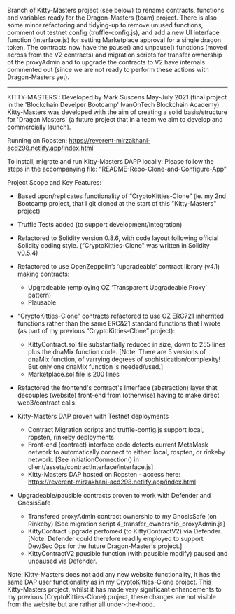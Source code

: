 Branch of Kitty-Masters project (see below) to rename contracts, functions and
variables ready for the Dragon-Masters (team) project.  There is also some 
minor refactoring and tidying-up to remove unused functions, comment out
testnet config (truffle-config.js), and add a new UI interface function 
(interface.js) for setting Marketplace approval for a single dragon token.
The contracts now have the pause() and unpause() functions (moved across
from the V2 contracts) and migration scripts for transfer ownership of the
proxyAdmin and to upgrade the contracts to V2 have internals commented out
(since we are not ready to perform these actions with Dragon-Masters yet).

_______________________________________________________________________________

KITTY-MASTERS : Developed by Mark Suscens May-July 2021 (final project in the
                'Blockchain Develper Bootcamp' IvanOnTech Blockchain Academy)
                Kitty-Masters was developed with the aim of creating a solid
                basis/structure for 'Dragon Masters' (a future project that 
                in a team we aim to develop and commercially launch).

Running on Ropsten: https://reverent-mirzakhani-acd298.netlify.app/index.html

To install, migrate and run Kitty-Masters DAPP locally: Please follow the steps
in the accompanying file: “README-Repo-Clone-and-Configure-App”

Project Scope and Key Features:
* Based upon/replicates functionality of “CryptoKitties-Clone” (ie. my 2nd Bootcamp
 project, that I git cloned at the start of this "Kitty-Masters" project)

* Truffle Tests added (to support development/integration)

*  Refactored to Solidity version 0.8.6, with code layout following official
Solidity coding style.  (“CryptoKitties-Clone" was written in Solidity v0.5.4)

* Refactored to use OpenZeppelin’s ‘upgradeable’ contract library (v4.1) 
making contracts:
	- Upgradeable (employing OZ ‘Transparent Upgradeable Proxy’ pattern)
	- Plausable 

* “CryptoKitties-Clone” contracts refactored to use OZ ERC721 inherrited
functions rather than the same ERC&21 standard functions that I wrote
(as part of my previous “CryptoKitties-Clone” project):
	- KittyContract.sol file substantially reduced in size, down to 255 lines
        plus the dnaMix function code. [Note: There are 5 versions of dnaMix
        function, of varrying degrees of sophistication/complexity!  But only 
        one dnaMix function is needed/used.]
	- Marketplace.sol file is 200 lines

* Refactored the frontend's contract's Interface (abstraction) layer that
    decouples (website) front-end from (otherwise) having to make  direct
    web3/contract calls.

* Kitty-Masters DAP proven with Testnet deployments
    * Contract Migration scripts and truffle-config.js support local,
    ropsten, rinkeby deployments
    * Front-end (contract) interface code detects current MetaMask network to
    automatically connect to either: local, rospten, or rinkeby network.
    [See initiationConnection() in client/assets/contractInterface/interface.js]
    * Kitty-Masters DAP hosted on Ropsten - access here:
        https://reverent-mirzakhani-acd298.netlify.app/index.html

* Upgradeable/pausible contracts proven to work with Defender and GnosisSafe
    * Transfered proxyAdmin contract ownership to my GnosisSafe (on Rinkeby)
    [See migration script 4_transfer_ownership_proxyAdmin.js]
    * KittyContract upgrade perfomed (to KittyContractV2) via Defender.
    [Note: Defender could therefore readily employed to support Dev/Sec Ops
    for the future Dragon-Master's project.]
    * KittyContractV2 pausible function (with pausible modify) paused and
    unpaused via Defender.

Note: Kitty-Masters does not add any new website functionality, it has the 
same DAP user functionality as in my CryptoKitties-Clone project. This
Kitty-Masters project, whilst it has made very significant enhancements to 
my previous (CryptoKitties-Clone) project, these changes are not visible
from the website but are rather all under-the-hood. 

